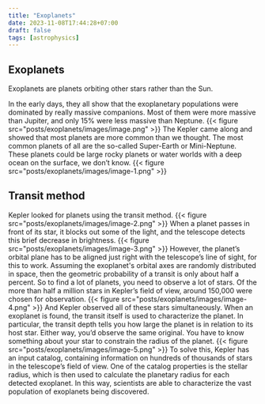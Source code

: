 ```yaml
---
title: "Exoplanets"
date: 2023-11-08T17:44:28+07:00
draft: false
tags: [astrophysics]
---
```


## Exoplanets

Exoplanets are planets orbiting other stars rather than the Sun.

In the early days, they all show that the exoplanetary populations were dominated by really massive companions. Most of them were more massive than Jupiter, and only 15% were less massive than Neptune.
{{< figure src="posts/exoplanets/images/image.png" >}}
The Kepler came along and showed that most planets are more common than we thought. The most common planets of all are the so-called Super-Earth or Mini-Neptune. These planets could be large rocky planets or water worlds with a deep ocean on the surface, we don’t know.
{{< figure src="posts/exoplanets/images/image-1.png" >}}

## Transit method

Kepler looked for planets using the transit method.
{{< figure src="posts/exoplanets/images/image-2.png" >}}
When a planet passes in front of its star, it blocks out some of the light, and the telescope detects this brief decrease in brightness.
{{< figure src="posts/exoplanets/images/image-3.png" >}}
However, the planet’s orbital plane has to be aligned just right with the telescope’s line of sight, for this to work. Assuming the exoplanet's orbital axes are randomly distributed in space, then the geometric probability of a transit is only about half a percent. So to find a lot of planets, you need to observe a lot of stars. Of the more than half a million stars in Kepler’s field of view, around 150,000 were chosen for observation.
{{< figure src="posts/exoplanets/images/image-4.png" >}}
And Kepler observed all of these stars simultaneously. When an exoplanet is found, the transit itself is used to characterize the planet. In particular, the transit depth tells you how large the planet is in relation to its host star. Either way, you’d observe the same original. You have to know something about your star to constrain the radius of the planet.
{{< figure src="posts/exoplanets/images/image-5.png" >}}
To solve this, Kepler has an input catalog, containing information on hundreds of thousands of stars in the telescope’s field of view. One of the catalog properties is the stellar radius, which is then used to calculate the planetary radius for each detected exoplanet. In this way, scientists are able to characterize the vast population of exoplanets being discovered.